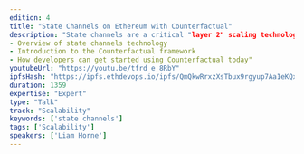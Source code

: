 ```yaml
---
edition: 4
title: "State Channels on Ethereum with Counterfactual"
description: "State channels are a critical "layer 2" scaling technology for ethereum. State channels let users conduct "off chain" transactions rapidly, without waiting for blockchain latency, but with each transaction still considered a "final" transfer of digital value or other valuable "state". However, they are difficult to engineer - today, many dapp developers have had to "roll their own" channels. Counterfactual aims to make it easy for developers to use channels in their applications, and get started making secure, scalable, performant ethereum dapps today. This talk will cover:
- Overview of state channels technology
- Introduction to the Counterfactual framework
- How developers can get started using Counterfactual today"
youtubeUrl: "https://youtu.be/tfrd_e_8RbY"
ipfsHash: "https://ipfs.ethdevops.io/ipfs/QmQkwRrxzXsTbux9rgyup7Aa1eKQxMFQWnE3EMEsQRzqEv?filename=State_Channels_on_Ethereum_with_Counterfactual_by_Liam_Horne_Devcon4-tfrd_e_8RbY.mp4"
duration: 1359
expertise: "Expert"
type: "Talk"
track: "Scalability"
keywords: ['state channels']
tags: ['Scalability']
speakers: ['Liam Horne']
---
```

